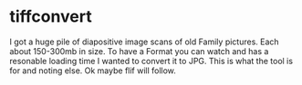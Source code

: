 # tiffconvert

I got a huge pile of diapositive image scans of old Family pictures. Each about 150-300mb in size.
To have a Format you can watch and has a resonable loading time I wanted to convert it to JPG.
This is what the tool is for and noting else. Ok maybe flif will follow.
